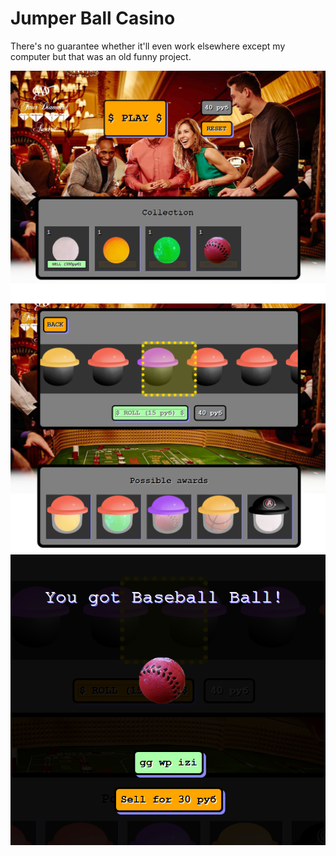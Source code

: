 # Jumper Ball Casino
There's no guarantee whether it'll even work elsewhere except
my computer but that was an old funny project.

![kek](https://github.com/lunakoly/JumperBallCasino/blob/master/img/screens/screen1.png)
![kek](https://github.com/lunakoly/JumperBallCasino/blob/master/img/screens/screen2.png)
![kek](https://github.com/lunakoly/JumperBallCasino/blob/master/img/screens/screen3.png)
